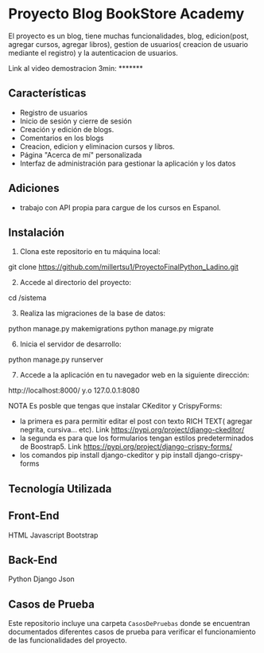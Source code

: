 # Proyecto Blog BookStore Academy

El proyecto es un blog, tiene muchas funcionalidades, blog, edicion(post, agregar cursos, agregar libros), gestion de usuarios( creacion de usuario mediante el registro) y la autenticacion de usuarios.

Link al video demostracion 3min: *******

## Características

- Registro de usuarios
- Inicio de sesión y cierre de sesión
- Creación y edición de blogs.
- Comentarios en los blogs
- Creacion, edicion y eliminacion cursos y libros.
- Página "Acerca de mí" personalizada
- Interfaz de administración para gestionar la aplicación y los datos

## Adiciones

- trabajo con API propia para cargue de los cursos en Espanol.

## Instalación

1. Clona este repositorio en tu máquina local:

git clone https://github.com/millertsu1/ProyectoFinalPython_Ladino.git

2. Accede al directorio del proyecto:

cd /sistema

3. Realiza las migraciones de la base de datos:

python manage.py makemigrations
python manage.py migrate


6. Inicia el servidor de desarrollo:

python manage.py runserver

7. Accede a la aplicación en tu navegador web en la siguiente dirección:

http://localhost:8000/ y.o 127.0.0.1:8080

NOTA
Es posble que tengas que instalar CKeditor y CrispyForms:
- la primera es para permitir editar el post con texto RICH TEXT( agregar negrita, cursiva... etc). Link https://pypi.org/project/django-ckeditor/
- la segunda es para que los formularios tengan estilos predeterminados de Boostrap5. Link https://pypi.org/project/django-crispy-forms/ 
- los comandos pip install django-ckeditor y pip install django-crispy-forms


## Tecnología Utilizada

## Front-End
HTML
Javascript
Bootstrap 
## Back-End

Python 
Django
Json 

## Casos de Prueba

Este repositorio incluye una carpeta `CasosDePruebas` donde se encuentran documentados diferentes casos de prueba para verificar el funcionamiento de las funcionalidades del proyecto.
